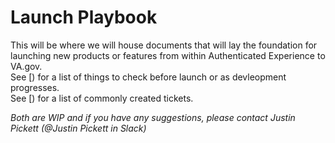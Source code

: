 # Launch Playbook
This will be where we will house documents that will lay the foundation for launching new products or features from within Authenticated Experience to VA.gov.  
See [) for a list of things to check before launch or as devleopment progresses.  
See [) for a list of commonly created tickets.  

_Both are WIP and if you have any suggestions, please contact Justin Pickett (@Justin Pickett in Slack)_
